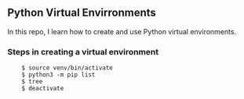 ## Python Virtual Envirronments
In this repo, I learn how to create and use Python virtual environments.

### Steps in creating a virtual environment
``` $ python3 -m venv venv      # The second <strong>venv</strong> is the name of your virtual environment
    $ source venv/bin/activate
    $ python3 -m pip list
    $ tree
    $ deactivate
